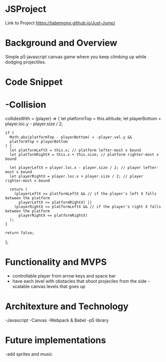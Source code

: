 # JSProject

Link to Project
https://tabemono.github.io/Just-Jump/




# Background and Overview

Simple p5 javascript canvas game where you keep climbing up while dodging projectiles.


# Code Snippet

# -Collision
  collidesWith = (player) => {
    let platformTop = this.altitude;
    let playerBottom = player.loc.y - player.size / 2;

    if (
      Math.abs(platformTop - playerBottom) < -player.vel.y &&
      platformTop < playerBottom
    ) {
      let platformLeftX = this.x; // platform lefter-most x bound
      let platformRightX = this.x + this.size; // platform righter-most x bound

      let playerLeftX = player.loc.x - player.size / 2; // player lefter-most x bound
      let playerRightX = player.loc.x + player.size / 2; // player righter-most x bound

      return (
        (playerLeftX >= platformLeftX && // if the player's left X falls between the platform
          playerLeftX <= platformRightX) ||
        (playerRightX >= platformLeftX && // if the player's right X falls between the platform
          playerRightX <= platformRightX)
      );
    }

    return false;
  };


# Functionality and MVPS

- controllable player from arrow keys and space bar
- have each level with obstacles that shoot projeciles from the side
-scalable canvas levels that goes up



# Architexture and Technology

-Javascript
-Canvas
-Webpack & Babel 
-p5 library


# Future implementations

-add sprites and music
